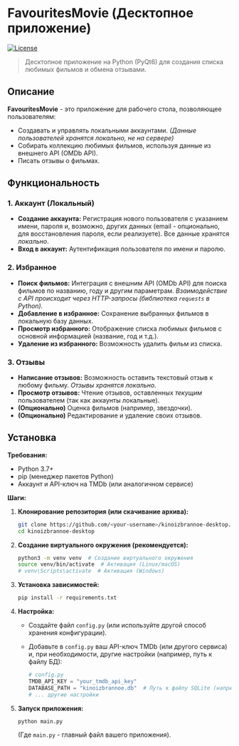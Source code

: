 # FavouritesMovie (Десктопное приложение)

[![License](https://img.shields.io/badge/license-MIT-blue)](https://opensource.org/licenses/MIT) <!-- Замените, если другая лицензия -->

> Десктопное приложение на Python (PyQt6) для создания списка любимых фильмов и обмена отзывами.

## Описание

**FavouritesMovie** - это приложение для рабочего стола, позволяющее пользователям:

*   Создавать и управлять локальными аккаунтами.  *(Данные пользователей хранятся локально, не на сервере)*
*   Собирать коллекцию любимых фильмов, используя данные из внешнего API (OMDb API).
*   Писать отзывы о фильмах.

## Функциональность

### 1. Аккаунт (Локальный)

*   **Создание аккаунта:** Регистрация нового пользователя с указанием имени, пароля и, возможно, других данных (email - опционально, для восстановления пароля, если реализуете).  Все данные хранятся *локально*.
*   **Вход в аккаунт:** Аутентификация пользователя по имени и паролю.


### 2. Избранное

*   **Поиск фильмов:** Интеграция с внешним API (OMDb API) для поиска фильмов по названию, году и другим параметрам.  *Взаимодействие с API происходит через HTTP-запросы (библиотека `requests` в Python).*
*   **Добавление в избранное:** Сохранение выбранных фильмов в локальную базу данных.
*   **Просмотр избранного:** Отображение списка любимых фильмов с основной информацией (название, год и т.д.).  
*   **Удаление из избранного:** Возможность удалить фильм из списка.

### 3. Отзывы

*   **Написание отзывов:** Возможность оставить текстовый отзыв к любому фильму.  *Отзывы хранятся локально.*
*   **Просмотр отзывов:** Чтение отзывов, оставленных *текущим* пользователем (так как аккаунты локальные).
*   **(Опционально)** Оценка фильмов (например, звездочки).
*   **(Опционально)** Редактирование и удаление своих отзывов.

## Установка

**Требования:**

*   Python 3.7+
*   pip (менеджер пакетов Python)
*   Аккаунт и API-ключ на TMDb (или аналогичном сервисе)

**Шаги:**

1.  **Клонирование репозитория (или скачивание архива):**

    ```bash
    git clone https://github.com/<your-username>/kinoizbrannoe-desktop.git  # Замените на ваш репозиторий
    cd kinoizbrannoe-desktop
    ```

2.  **Создание виртуального окружения (рекомендуется):**

    ```bash
    python3 -m venv venv  # Создание виртуального окружения
    source venv/bin/activate  # Активация (Linux/macOS)
    # venv\Scripts\activate  # Активация (Windows)
    ```

3.  **Установка зависимостей:**

    ```bash
    pip install -r requirements.txt
    ```

4.  **Настройка:**
    *   Создайте файл `config.py` (или используйте другой способ хранения конфигурации).
    *   Добавьте в `config.py` ваш API-ключ TMDb (или другого сервиса) и, при необходимости, другие настройки (например, путь к файлу БД):

        ```python
        # config.py
        TMDB_API_KEY = "your_tmdb_api_key"
        DATABASE_PATH = "kinoizbrannoe.db"  # Путь к файлу SQLite (например)
        # ... другие настройки
        ```

5. **Запуск приложения:**

    ```bash
    python main.py
    ```
    (Где `main.py` - главный файл вашего приложения).
